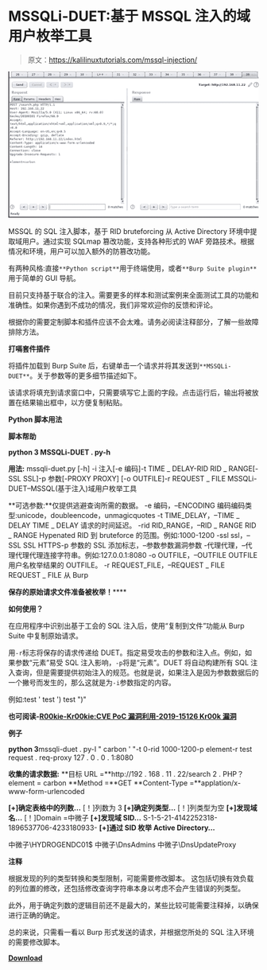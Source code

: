 # MSSQLi-DUET:基于 MSSQL 注入的域用户枚举工具

> 原文：<https://kalilinuxtutorials.com/mssql-injection/>

[![MSSQLi-DUET : MSSQL Injection-based Domain User Enumeration Tool](img//67a7ed7c7ea209b369e8cd2aeeddc38e.png "MSSQLi-DUET : MSSQL Injection-based Domain User Enumeration Tool")](https://1.bp.blogspot.com/-cG1wNcmqCcs/XojHpu92E1I/AAAAAAAAF0U/qCKgBsgQa8M6IKiJeu28az7SbnohaLCFgCLcBGAsYHQ/s1600/MSSQLi-DUET.gif)

MSSQL 的 SQL 注入脚本，基于 RID bruteforcing 从 Active Directory 环境中提取域用户。通过实现 SQLmap 篡改功能，支持各种形式的 WAF 旁路技术。根据情况和环境，用户可以加入额外的防篡改功能。

有两种风格:直接`**Python script**`用于终端使用，或者`**Burp Suite plugin**`用于简单的 GUI 导航。

目前只支持基于联合的注入。需要更多的样本和测试案例来全面测试工具的功能和准确性。如果你遇到不成功的情况，我们非常欢迎你的反馈和评论。

根据你的需要定制脚本和插件应该不会太难。请务必阅读注释部分，了解一些故障排除方法。

**打嗝套件插件**

将插件加载到 Burp Suite 后，右键单击一个请求并将其发送到`**MSSQLi-DUET**`。关于参数等的更多细节描述如下。

该请求将填充到请求窗口中，只需要填写它上面的字段。点击运行后，输出将被放置在结果输出框中，以方便复制粘贴。

**Python 脚本用法**

**脚本帮助**

**python 3 MSSQLi-DUET . py-h**

**用法:** mssqli-duet.py [-h] -i 注入[-e 编码]-t TIME _ DELAY-RID
RID _ RANGE[-SSL SSL]-p 参数[-PROXY PROXY]
[-o OUTFILE]-r REQUEST _ FILE
MSSQLi-DUET–MSSQL(基于注入)域用户枚举工具

**可选参数:**仅提供逃避查询所需的数据。
-e 编码，–ENCODING 编码编码类型:unicode，doubleencode，unmagicquotes
-t TIME_DELAY，–TIME _ DELAY TIME _ DELAY 请求的时间延迟。
-rid RID_RANGE，–RID _ RANGE RID _ RANGE Hypenated RID 到 bruteforce 的范围。例如:1000-1200
-ssl ssl，–SSL SSL HTTPS-p 参数的 SSL 添加标志，–参数参数漏洞参数
-代理代理，–代理代理代理连接字符串。例如:127.0.0.1:8080
-o OUTFILE，–OUTFILE OUTFILE 用户名枚举结果的 OUTFILE。
-r REQUEST_FILE，–REQUEST _ FILE REQUEST _ FILE 从 Burp

**保存的原始请求文件准备被枚举！******

**如何使用？**

在应用程序中识别出基于工会的 SQL 注入后，使用“复制到文件”功能从 Burp Suite 中复制原始请求。

用`-r`标志将保存的请求传递给 DUET。指定易受攻击的参数和注入点。例如，如果参数“元素”易受 SQL 注入影响，`-p`将是“元素”。DUET 将自动构建所有 SQL 注入查询，但是需要提供初始注入的规范。也就是说，如果注入是因为参数数据后的一个撇号而发生的，那么这就是为`-i`参数指定的内容。

例如:test '
test ')
test ")"

**也可阅读-[R00kie-Kr00kie:CVE PoC 漏洞利用-2019-15126 Kr00k 漏洞](https://kalilinuxtutorials.com/r00kie-kr00kie/)**

**例子**

**python 3**mssqli-duet . py-I " carbon ' "-t 0-rid 1000-1200-p element-r test request . req-proxy 127 . 0 . 0 . 1:8080

**收集的请求数据:**
**目标 URL =**http://192 . 168 . 11 . 22/search 2 . PHP？element = carbon
**Method =**GET
**Content-Type =**applation/x-www-form-urlencoded

**[+]确定表格中的列数…**
[！]列数为 3
**[+]确定列类型…**
[！]列类型为空
**[+]发现域名…**
[！]Domain =中微子
**[+]发现域 SID…**
S-1-5-21-4142252318-1896537706-4233180933-
**[+]通过 SID 枚举 Active Directory…**

中微子\HYDROGENDC01$
中微子\DnsAdmins
中微子\DnsUpdateProxy

**注释**

根据发现的列的类型转换和类型限制，可能需要修改脚本。
这包括切换有效负载的列位置的修改，还包括修改查询字符串本身以考虑不会产生错误的列类型。

此外，用于确定列数的逻辑目前还不是最大的，某些比较可能需要注释掉，以确保进行正确的确定。

总的来说，只需看一看以 Burp 形式发送的请求，并根据您所处的 SQL 注入环境的需要修改脚本。

[**Download**](https://github.com/Keramas/mssqli-duet)